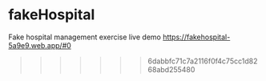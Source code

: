 # fakeHospital
Fake hospital management exercise
live demo https://fakehospital-5a9e9.web.app/#0
>>>>>>> 6dabbfc71c7a2116f0f4c75cc1d8268abd255480
